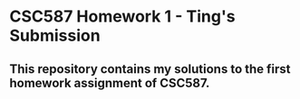 # CSC587 Homework 1 - Ting's Submission

## This repository contains my solutions to the first homework assignment of CSC587.
